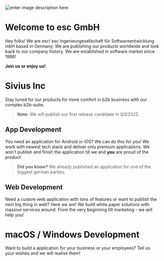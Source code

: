 
![enter image description here](https://usercontent.one/wp/www.escsoftware.de/wp-content/uploads/2019/10/esc-logo-2.png)

# Welcome to esc GmbH

Hey folks! We are esc! esc Ingenieurgesellschaft für Softwareentwicklung mbH based in Germany. We are publishing our products worldwide and look back to our company history. We are established in software market since 1986!

**Join us or enjoy us!**


# Sivius Inc

Stay tuned for our products for more comfort in b2b business with our complex b2b-suite.

> **Note:** We will publish our first release candidate in Q3/2022.

## App Development

You need an application for Android or iOS? We can do this for you! We work with newest tech stack and deliver only premium applications. We won't publish and finish the application till we and **you** are proud of the product

> **Did you know?** We already published an application for one of the biggest german parties.

## Web Development

Need a custom web application with tons of features or want to publish the next big thing in web? Here we are! We build white paper solutions with massive services around. From the very beginning till marketing - we will help you!

# macOS / Windows Development

Want to build a application for your business or your employees? Tell us your wishes and we will realise them!